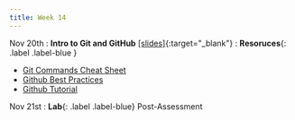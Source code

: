 ```yaml
---
title: Week 14
---
```


Nov 20th
: **Intro to Git and GitHub** [\[slides\]](https://docs.google.com/presentation/d/1QSxIHiCtlNwuLO71-MU3XWVbCUmGZv6ZwjVu-HNSz8s/edit?usp=sharing){:target="\_blank"}
: **Resoruces**{: .label .label-blue }
- [Git Commands Cheat Sheet](https://education.github.com/git-cheat-sheet-education.pdf)
- [Github Best Practices](https://docs.github.com/en/issues/planning-and-tracking-with-projects/learning-about-projects/best-practices-for-projects)
- [Github Tutorial](https://www.youtube.com/watch?v=tRZGeaHPoaw)

Nov 21st
: **Lab**{: .label .label-blue} Post-Assessment
